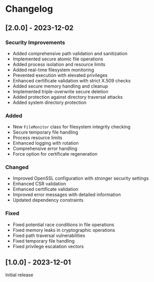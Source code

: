 # Changelog

## [2.0.0] - 2023-12-02

### Security Improvements
- Added comprehensive path validation and sanitization
- Implemented secure atomic file operations
- Added process isolation and resource limits
- Added real-time filesystem monitoring
- Prevented execution with elevated privileges
- Enhanced certificate validation with strict X.509 checks
- Added secure memory handling and cleanup
- Implemented triple-overwrite secure deletion
- Added protection against directory traversal attacks
- Added system directory protection

### Added
- New `FileMonitor` class for filesystem integrity checking
- Secure temporary file handling
- Process resource limits
- Enhanced logging with rotation
- Comprehensive error handling
- Force option for certificate regeneration

### Changed
- Improved OpenSSL configuration with stronger security settings
- Enhanced CSR validation
- Enhanced certificate validation
- Improved error messages with detailed information
- Updated dependency constraints

### Fixed
- Fixed potential race conditions in file operations
- Fixed memory leaks in cryptographic operations
- Fixed path traversal vulnerabilities
- Fixed temporary file handling
- Fixed privilege escalation vectors

## [1.0.0] - 2023-12-01

Initial release
